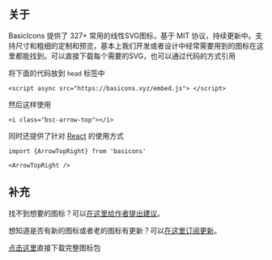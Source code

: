 ## 关于

BasicIcons 提供了 327+ 常用的线性SVG图标，基于 MIT 协议，持续更新中。支持尺寸和粗细的定制和预览，基本上我们开发或者设计中经常需要用到的图标在这里都能找到。可以直接下载每个需要的SVG，也可以通过代码的方式引用


将下面的代码放到 `head` 标签中

```
<script async src="https://basicons.xyz/embed.js"> </script>
```
然后这样使用

```
<i class="bsc-arrow-top"></i>
```

同时还提供了针对 [React](https://github.com/solomon-fibonacci/react-basicons) 的使用方式

```
import {ArrowTopRight} from 'basicons'

<ArrowTopRight />
```

## 补充

找不到想要的图标？可以[在这里给作者提出建议](https://basicons.xyz/?modal=suggest)。

想知道是否有新的图标或者老的图标有更新？可以[在这里订阅更新](https://basicons.xyz/?modal=update)。

[点击这里](https://storage.googleapis.com/basicons-bucket/svg.zip)直接下载完整图标包
